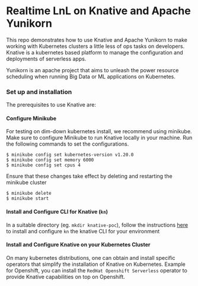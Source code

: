 # Realtime LnL on Knative and Apache Yunikorn

This repo demonstrates how to use Knative and Apache Yunikorn to make working with Kubernetes clusters a
little less of ops tasks on developers. Knative is a kubernetes based platform to manage
the configuration and deployments of serverless apps.

Yunikorn is an apache project that aims to unleash the power resource scheduling when 
running Big Data or ML applications on Kubernetes. 

### Set up and installation
The prerequisites to use Knative are:

#### Configure Minikube
For testing on dim-down kubernetes install, we recommend using minikube. Make sure to
configure Minikube to run Knative locally in your machine. Run the following commands to 
set the configurations. 

```
$ minikube config set kubernetes-version v1.20.0
$ minikube config set memory 6000
$ minikube config set cpus 4
```

Ensure that these changes take effect by deleting and restarting the minikube cluster

```
$ minikube delete
$ minikube start
```


#### Install and Configure CLI for Knative (`kn`)

In a suitable directory (eg. `mkdir knative-poc`), follow the instructions [here](https://github.com/knative/client/blob/master/docs/README.md)
to install and configure `kn` the knative CLI for your environment


#### Install and Configure Knative on your Kubernetes Cluster

On many kubernetes distributions, one can obtain and install specific operators that simplify the installation of 
Knative on Kubernetes. Example for Openshift, you can install the `RedHat Openshift Serverless` operator to provide 
Knative capabilities on top on Openshift. 

